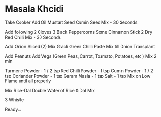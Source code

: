 # Masala Khcidi
Take Cooker
Add Oil
Mustart Seed
Cumin Seed
Mix - 30 Seconds

Add following
2 Cloves
3 Black Peppercorns
Some Cinnamon Stick
2 Dry Red Chilli
Mix - 30 Seconds

Add Onion Sliced (2)
Mix Gracli Green Chilli Paste
Mix till Onion Transplant

Add Peanuts
Add Vegs (Green Peas, Carrot, Toamato, Potatoes, etc )
Mix 2 min

Turmeric Powder - 1 / 2 tsp
Red Chilli Powder - 1 tsp
Cumin Powder - 1 / 2 tsp
Coriander Powder - 1 tsp
Garam Masla - 1 tsp
Salt - 1 tsp
Mix on Low Flame until all properly


Mix Rice-Dal
Double Water of Rice & Dal
Mix

3 Whistle 

Ready...